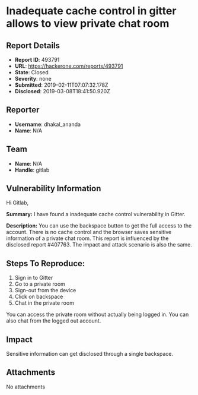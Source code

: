 # Inadequate cache control in gitter allows to view private chat room

## Report Details
- **Report ID**: 493791
- **URL**: https://hackerone.com/reports/493791
- **State**: Closed
- **Severity**: none
- **Submitted**: 2019-02-11T07:07:32.178Z
- **Disclosed**: 2019-03-08T18:41:50.920Z

## Reporter
- **Username**: dhakal_ananda
- **Name**: N/A

## Team
- **Name**: N/A
- **Handle**: gitlab

## Vulnerability Information
Hi Gitlab,

**Summary:**
I have found a inadequate cache control vulnerability in Gitter.

**Description:**
You can use the backspace button to get the full access to the account. There is no cache control and the browser saves sensitive information of a private chat room.
This report is influenced by the disclosed report #407763. The impact and attack scenario is also the same.

## Steps To Reproduce:

1. Sign in to Gitter
2. Go to a private room
3. Sign-out from the device
4. Click on backspace
5. Chat in the private room

You can access the private room without actually being logged in. You can also chat from the logged out account.

## Impact

Sensitive information can get disclosed through a single backspace.

## Attachments
No attachments

